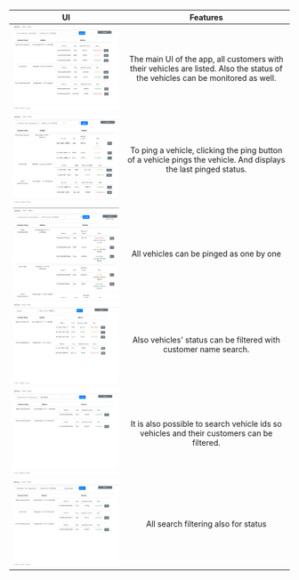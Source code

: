 
| UI               | Features     |
| -----------------|:-------------:|
| ![1](https://github.com/ardacetinkaya/altTrackSimulation/blob/master/Screenshots/home.PNG)|The main UI of the app, all customers with their vehicles are listed. Also the status of the vehicles can be monitored as well.   
| ![2](https://github.com/ardacetinkaya/altTrackSimulation/blob/master/Screenshots/ping-0.PNG)|To ping a vehicle, clicking the ping button of a vehicle pings the vehicle. And displays the last pinged status.  
| ![3](https://github.com/ardacetinkaya/altTrackSimulation/blob/master/Screenshots/ping-1.PNG)|All vehicles can be pinged as one by one  
| ![4](https://github.com/ardacetinkaya/altTrackSimulation/blob/master/Screenshots/search-customer.PNG)|Also vehicles' status can be filtered with customer name search.  
| ![5](https://github.com/ardacetinkaya/altTrackSimulation/blob/master/Screenshots/search-vehicle.PNG)|It is also possible to search vehicle ids so vehicles and their customers can be filtered. 
| ![6](https://github.com/ardacetinkaya/altTrackSimulation/blob/master/Screenshots/search-status.PNG)|All search filtering also for status
